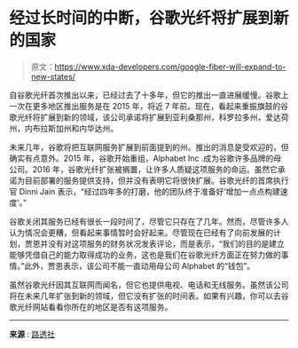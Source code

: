 # 经过长时间的中断，谷歌光纤将扩展到新的国家

> 原文：<https://www.xda-developers.com/google-fiber-will-expand-to-new-states/>

自谷歌光纤首次推出以来，已经过去了十多年，但它的推出一直进展缓慢。谷歌上一次在更多地区推出服务是在 2015 年，将近 7 年前。现在，看起来重振旗鼓的谷歌光纤将扩展到新的领域，该公司承诺将扩展到亚利桑那州，科罗拉多州，爱达荷州，内布拉斯加州和内华达州。

未来几年，谷歌将把互联网服务扩展到前面提到的州。推出的消息是受欢迎的，但确实有点意外。2015 年，谷歌开始重组，Alphabet Inc .成为谷歌许多品牌的母公司。2016 年，谷歌光纤扩张被搁置，让许多人质疑这项服务的命运。虽然它承诺为目前部署的服务提供支持，但并没有表明它将很快扩展。谷歌光纤的首席执行官 Dinni Jain 表示，“经过四年多的打磨，他的团队终于准备好‘增加一点点构建速度’。”

谷歌关闭其服务已经有很长一段时间了，尽管它只存在了几年。然而，尽管许多人认为情况会更糟，但看起来事情暂时会好起来。尽管现在已经有了向前发展的计划，贾恩并没有对这项服务的财务状况发表评论，而是表示，“我们的目的是建立能够凭借自己的能力取得成功的业务，这也是我们在谷歌光纤方面正在努力做的事情。”此外，贾恩表示，该公司不能一直动用母公司 Alphabet 的“钱包”。

虽然谷歌光纤因其互联网而闻名，但它也提供电视、电话和无线服务。虽然该公司将在未来几年扩张到新的领域，但它没有扩张的时间表。如果有兴趣，你可以去谷歌光纤网站看看你所在的地区是否有这项服务。

* * *

**来源** : [路透社](https://www.reuters.com/business/media-telecom/exclusive-google-fiber-plans-5-state-growth-spurt-biggest-since-2015-2022-08-10/)
